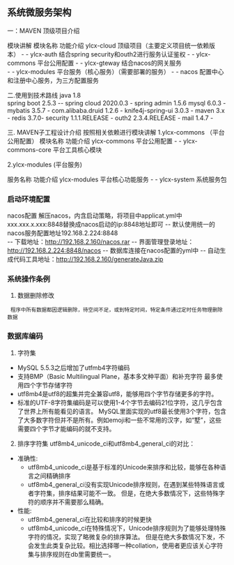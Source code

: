 ## 系统微服务架构
一：MAVEN 顶级项目介绍

模块讲解
模块名称                                          功能介绍
ylcx-cloud          顶级项目（主要定义项目统一依赖版本）
    - -  ylcx-auth               结合spring security和outh2进行服务认证鉴权
    - -  ylcx-commons            平台公用配置
    - -  ylcx-gteway             结合nacos的网关服务   
    - -  ylcx-modules           平台服务（核心服务）（需要部署的服务）
	- -	 nacos					配置中心和注册中心服务，为三方配置服务 

二.使用到技术路线
java   1.8       
spring boot    2.5.3 --
spring cloud   2020.0.3 -
spring admin   1.5.6
mysql  6.0.3 -
mybatis  3.5.7 -
com.alibaba.druid   1.2.6 -
knife4j-spring-ui 3.0.3 -
maven 3.x -
redis 3.7.0-
security  1.1.1.RELEASE -
outh2 2.3.4.RELEASE -
mail 1.4.7 -

三. MAVEN子工程设计介绍
按照相关依赖进行模块讲解
1.ylcx-commons  （平台公用配置）
模块名称                                                     功能介绍
ylcx-commons                	                  平台公用配置
    - -  ylcx-commons-core                            平台工具核心模块
	
2.ylcx-modules   (平台服务)

服务名称                                                   功能介绍
ylcx-modules                                     平台核心功能服务
    - -  ylcx-system                          	 系统服务包


### 启动环境配置
nacos配置 解压nacos，内含启动策略，将项目中applicat.yml中xxx.xxx.x.xxx:8848替换成nacos启动的ip:8848地址即可 
-- 默认使用统一的nacos服务配置地址192.168.2.224:8848  
-- 下载地址：http://192.168.2.160/nacos.rar
-- 界面管理登录地址：http://192.168.2.224:8848/nacos
-- 数据库连接在nacos配置的yml中
-- 自动生成代码工具地址：http://192.168.2.160/generateJava.zip

### 系统操作条例
1. 数据删除修改
 ```
  程序中所有数据都因逻辑删除，待空间不足，或到特定时间，特定条件通过定时任务物理删除数据
 ```

### 数据库编码
1. 字符集
- MySQL 5.5.3之后增加了utfmb4字符编码
- 支持BMP（Basic Multilingual Plane，基本多文种平面）和补充字符
最多使用四个字节存储字符
- utf8mb4是utf8的超集并完全兼容utf8，能够用四个字节存储更多的字符。
- 标准的UTF-8字符集编码是可以使用1-4个字节去编码21位字符，这几乎包含了世界上所有能看见的语言。
MySQL里面实现的utf8最长使用3个字符，包含了大多数字符但并不是所有。例如emoji和一些不常用的汉字，如“墅”，这些需要四个字节才能编码的就不支持。
2. 排序字符集
utf8mb4_unicode_ci和utf8mb4_general_ci的对比：
- 准确性:
    - utf8mb4_unicode_ci是基于标准的Unicode来排序和比较，能够在各种语言之间精确排序
    - utf8mb4_general_ci没有实现Unicode排序规则，在遇到某些特殊语言或者字符集，排序结果可能不一致。
    但是，在绝大多数情况下，这些特殊字符的顺序并不需要那么精确。
- 性能:
    - utf8mb4_general_ci在比较和排序的时候更快
    - utf8mb4_unicode_ci在特殊情况下，Unicode排序规则为了能够处理特殊字符的情况，实现了略微复杂的排序算法。
    但是在绝大多数情况下发，不会发生此类复杂比较。相比选择哪一种collation，使用者更应该关心字符集与排序规则在db里需要统一。
